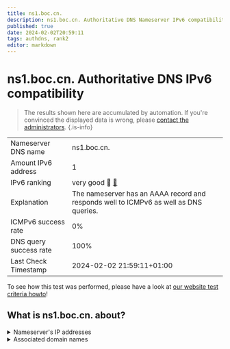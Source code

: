 ```yaml
---
title: ns1.boc.cn.
description: ns1.boc.cn. Authoritative DNS Nameserver IPv6 compatibility
published: true
date: 2024-02-02T20:59:11
tags: authdns, rank2
editor: markdown
---
```


# ns1.boc.cn. Authoritative DNS IPv6 compatibility

> The results shown here are accumulated by automation. If you're convinced the displayed data is wrong, please [contact the administrators](/howto/chat). 
{.is-info}




|   |   |
| - | - |
| Nameserver DNS name | ns1.boc.cn.
| Amount IPv6 address | 1
| IPv6 ranking | very good :2nd_place_medal: [🔗](/howto/ranking) |
| Explanation | The nameserver has an AAAA record and responds well to ICMPv6 as well as DNS queries. |
| ICMPv6 success rate | 0%|
| DNS query success rate | 100% |
| Last Check Timestamp | 2024-02-02 21:59:11+01:00 |

To see how this test was performed, please have a look at [our website test criteria howto](/howto/testcriteria/authdns)!


## What is ns1.boc.cn. about?




<details>
<summary>Nameserver's IP addresses</summary>

240e:660:ba:5:f000::3

</details>



<details>
<summary>Associated domain names</summary>

www.boc.cn

</details>
